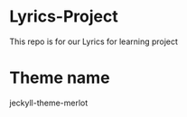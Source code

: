 # Lyrics-Project
This repo is for our Lyrics for learning project 

# Theme name
jeckyll-theme-merlot
